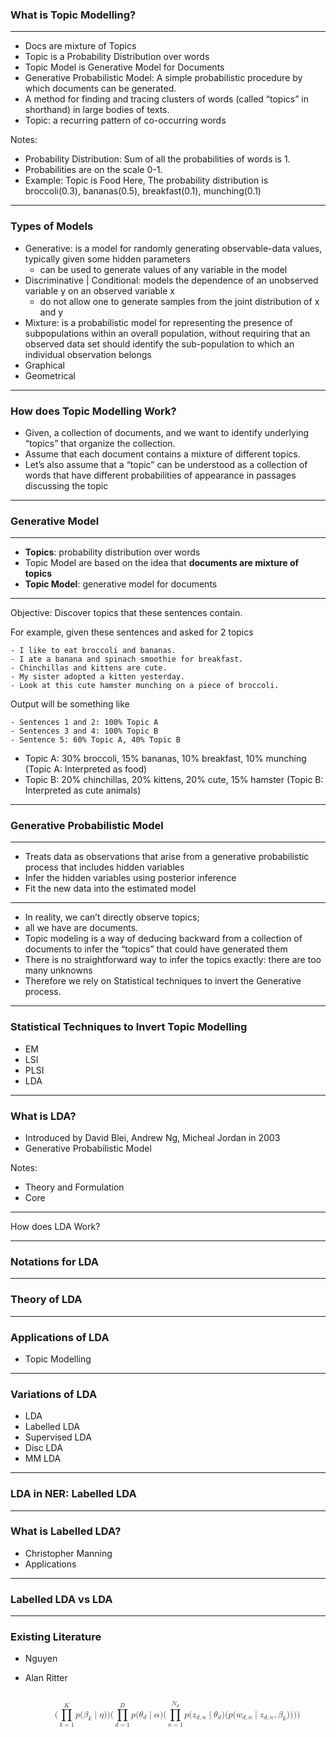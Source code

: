 ### What is Topic Modelling?
<hr/>

- Docs are mixture of Topics
- Topic is a Probability Distribution over words
- Topic Model is Generative Model for Documents
- Generative Probabilistic Model: A simple probabilistic procedure by which documents can be generated.
- A method for finding and tracing clusters of words (called “topics” in shorthand) in large bodies of texts.
- Topic: a recurring pattern of co-occurring words

Notes:
- Probability Distribution: Sum of all the probabilities of words is 1.
- Probabilities are on the scale 0-1.
- Example: Topic is Food
Here, The probability distribution is broccoli(0.3), bananas(0.5), breakfast(0.1), munching(0.1)

-----

### Types of Models

- Generative: is a model for randomly generating observable-data values, typically given some hidden parameters
    + can be used to generate values of any variable in the model
- Discriminative | Conditional: models the dependence of an unobserved variable y on an observed variable x
    + do not allow one to generate samples from the joint distribution of x and y
- Mixture: is a probabilistic model for representing the presence of subpopulations within an overall population, without requiring that an observed data set should identify the sub-population to which an individual observation belongs
- Graphical
- Geometrical

---

### How does Topic Modelling Work?

- Given, a collection of documents, and we want to identify underlying “topics” that organize the collection.
- Assume that each document contains a mixture of different topics.
- Let’s also assume that a “topic” can be understood as a collection of words that have different probabilities of appearance in passages discussing the topic

---

### Generative Model
<hr/>

- **Topics**: probability distribution over words
- Topic Model are based on the idea that **documents are mixture of topics**
- **Topic Model**: generative model for documents

-----

Objective: Discover topics that these sentences contain.

For example, given these sentences and asked for 2 topics

```
- I like to eat broccoli and bananas.
- I ate a banana and spinach smoothie for breakfast.
- Chinchillas and kittens are cute.
- My sister adopted a kitten yesterday.
- Look at this cute hamster munching on a piece of broccoli.
```

Output will be something like

```
- Sentences 1 and 2: 100% Topic A
- Sentences 3 and 4: 100% Topic B
- Sentence 5: 60% Topic A, 40% Topic B
```

- Topic A: 30% broccoli, 15% bananas, 10% breakfast, 10% munching
    (Topic A: Interpreted as food)
- Topic B: 20% chinchillas, 20% kittens, 20% cute, 15% hamster
    (Topic B: Interpreted as cute animals)

-----

### Generative Probabilistic Model
<hr/>

- Treats data as observations that arise from a generative probabilistic process that includes hidden variables
- Infer the hidden variables using posterior inference
- Fit the new data into the estimated model
---

- In reality, we can’t directly observe topics;
- all we have are documents.
- Topic modeling is a way of deducing backward from a collection of documents to infer the  “topics” that could have generated them
- There is no straightforward way to infer the topics exactly: there are too many unknowns
- Therefore we rely on Statistical techniques to invert the Generative process.

---

### Statistical Techniques to Invert Topic Modelling

- EM
- LSI
- PLSI
- LDA

---

### What is LDA?

- Introduced by David Blei, Andrew Ng, Micheal Jordan in 2003
- Generative Probabilistic Model

Notes:
- Theory and Formulation
- Core

---
How does LDA Work?


---

### Notations for LDA

---

### Theory of LDA

---

### Applications of LDA

- Topic Modelling

---

### Variations of LDA

- LDA
- Labelled LDA
- Supervised LDA
- Disc LDA
- MM LDA


---

### LDA in NER: Labelled LDA

---

### What is Labelled LDA?

- Christopher Manning
- Applications

---

### Labelled LDA vs LDA

---

### Existing Literature

- Nguyen

- Alan Ritter



<math xmlns="http://www.w3.org/1998/Math/MathML" display="block" style="padding: 15px;">
  <mo stretchy="false">(</mo>
  <munderover>
    <mo>&#x220F;<!-- ∏ --></mo>
    <mrow class="MJX-TeXAtom-ORD">
      <mi>k</mi>
      <mo>=</mo>
      <mn>1</mn>
    </mrow>
    <mrow class="MJX-TeXAtom-ORD">
      <mi>K</mi>
    </mrow>
  </munderover>
  <mi>p</mi>
  <mo stretchy="false">(</mo>
  <msub>
    <mi>&#x03B2;<!-- β --></mi>
    <mi>k</mi>
  </msub>
  <mrow class="MJX-TeXAtom-ORD">
    <mo stretchy="false">|</mo>
  </mrow>
  <mi>&#x03B7;<!-- η --></mi>
  <mo stretchy="false">)</mo>
  <mo stretchy="false">)</mo>
  <mo stretchy="false">(</mo>
  <munderover>
    <mo>&#x220F;<!-- ∏ --></mo>
    <mrow class="MJX-TeXAtom-ORD">
      <mi>d</mi>
      <mo>=</mo>
      <mn>1</mn>
    </mrow>
    <mrow class="MJX-TeXAtom-ORD">
      <mi>D</mi>
    </mrow>
  </munderover>
  <mi>p</mi>
  <mo stretchy="false">(</mo>
  <msub>
    <mi>&#x03B8;<!-- θ --></mi>
    <mi>d</mi>
  </msub>
  <mrow class="MJX-TeXAtom-ORD">
    <mo stretchy="false">|</mo>
  </mrow>
  <mi>&#x03B1;<!-- α --></mi>
  <mo stretchy="false">)</mo>
  <mo stretchy="false">(</mo>
  <munderover>
    <mo>&#x220F;<!-- ∏ --></mo>
    <mrow class="MJX-TeXAtom-ORD">
      <mi>n</mi>
      <mo>=</mo>
      <mn>1</mn>
    </mrow>
    <mrow class="MJX-TeXAtom-ORD">
      <msub>
        <mi>N</mi>
        <mi>d</mi>
      </msub>
    </mrow>
  </munderover>
  <mi>p</mi>
  <mo stretchy="false">(</mo>
  <msub>
    <mi>z</mi>
    <mrow class="MJX-TeXAtom-ORD">
      <mi>d</mi>
      <mo>,</mo>
      <mi>n</mi>
    </mrow>
  </msub>
  <mrow class="MJX-TeXAtom-ORD">
    <mo stretchy="false">|</mo>
  </mrow>
  <msub>
    <mi>&#x03B8;<!-- θ --></mi>
    <mi>d</mi>
  </msub>
  <mo stretchy="false">)</mo>
  <mo stretchy="false">(</mo>
  <mi>p</mi>
  <mo stretchy="false">(</mo>
  <msub>
    <mi>w</mi>
    <mrow class="MJX-TeXAtom-ORD">
      <mi>d</mi>
      <mo>,</mo>
      <mi>n</mi>
    </mrow>
  </msub>
  <mrow class="MJX-TeXAtom-ORD">
    <mo stretchy="false">|</mo>
  </mrow>
  <msub>
    <mi>z</mi>
    <mrow class="MJX-TeXAtom-ORD">
      <mi>d</mi>
      <mo>,</mo>
      <mi>n</mi>
    </mrow>
  </msub>
  <mo>,</mo>
  <msub>
    <mi>&#x03B2;<!-- β --></mi>
    <mi>k</mi>
  </msub>
  <mo stretchy="false">)</mo>
  <mo stretchy="false">)</mo>
  <mo stretchy="false">)</mo>
  <mo stretchy="false">)</mo>
</math>
